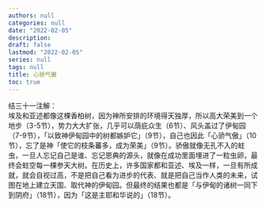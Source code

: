 ```yaml
---
authors: null
categories: null
date: "2022-02-05"
description: 
draft: false
lastmod: "2022-02-05"
series: null
tags: null
title: 心骄气傲
toc: true
---
```


<!--more-->

结三十一注解：  
埃及和亚述都像这棵香柏树，因为神所安排的环境得天独厚，所以高大荣美到一个地步（3-5节），势力大大扩张，几乎可以荫庇众生（6节）、风头盖过了伊甸园（7-9节），「以致神伊甸园中的树都嫉妒它」（9节），自己也因此「心骄气傲」（10节），忘了是神「使它的枝条蕃多，成为荣美」（9节）。骄傲就像无孔不入的蛀虫，一旦人忘记自己是谁、忘记恩典的源头，就像在成功里面埋进了一粒虫卵，最终会蛀空每一棵参天大树。在历史上，许多国家都和亚述、埃及一样，一旦有所成就，就会自视过高，不是把自己看为进步的代表、就是把自己当作人类的未来，试图在地上建立天国、取代神的伊甸园。但最终的结果也都是「与伊甸的诸树一同下到阴府」（18节），因为「这是主耶和华说的」（18节）。